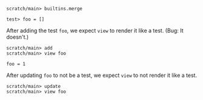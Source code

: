 ```ucm
scratch/main> builtins.merge
```

```unison
test> foo = []
```

After adding the test `foo`, we expect `view` to render it like a test. (Bug: It doesn't.)

```ucm
scratch/main> add
scratch/main> view foo
```

```unison
foo = 1
```

After updating `foo` to not be a test, we expect `view` to not render it like a test.

```ucm
scratch/main> update
scratch/main> view foo
```

